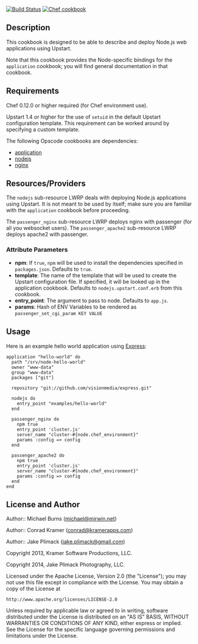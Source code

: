 [![Build Status](https://travis-ci.org/mburns/application_nodejs.svg?branch=master)](https://travis-ci.org/mburns/application_nodejs)
[![Chef cookbook](https://img.shields.io/cookbook/v/application_nodejs.svg)](https://supermarket.chef.io/cookbooks/application_nodejs)

## Description

This cookbook is designed to be able to describe and deploy Node.js web applications using Upstart.

Note that this cookbook provides the Node-specific bindings for the `application` cookbook; you will find general documentation in that cookbook.

## Requirements

Chef 0.12.0 or higher required (for Chef environment use).

Upstart 1.4 or higher for the use of `setuid` in the default Upstart configuration template.
This requirement can be worked around by specifying a custom template.

The following Opscode cookbooks are dependencies:

* [application](https://github.com/opscode-cookbooks/application)
* [nodejs](https://github.com/redguide/nodejs)
* [nginx](https://github.com/miketheman/nginx)

## Resources/Providers

The `nodejs` sub-resource LWRP deals with deploying Node.js applications using Upstart. It is not meant to be used by itself; make sure you are familiar with the `application` cookbook before proceeding.

The `passenger_nginx` sub-resource LWRP deploys nginx with passenger (for all you websocket users).
The `passenger_apache2` sub-resource LWRP deploys apache2 with passenger.

### Attribute Parameters

- **npm**: If `true`, `npm` will be used to install the dependencies specified in `packages.json`. Defaults to `true`.
- **template**: The name of the template that will be used to create the Upstart configuration file. If specified, it will be looked up in the application cookbook. Defaults to `nodejs.upstart.conf.erb` from this cookbook.
- **entry_point**: The argument to pass to node. Defaults to `app.js`.
- **params**: Hash of ENV Variables to be rendered as `passenger_set_cgi_param KEY VALUE`

## Usage

Here is an example hello world application using [Express](http://expressjs.com):

```
application "hello-world" do
  path "/srv/node-hello-world"
  owner "www-data"
  group "www-data"
  packages ["git"]

  repository "git://github.com/visionmedia/express.git"

  nodejs do
    entry_point "examples/hello-world"
  end

  passenger_nginx do
    npm true
    entry_point 'cluster.js'
    server_name "cluster-#{node.chef_environment}"
    params :config => config
  end

  passenger_apache2 do
    npm true
    entry_point 'cluster.js'
    server_name "cluster-#{node.chef_environment}"
    params :config => config
  end
end
```

## License and Author

Author:: Michael Burns (<michael@mirwin.net>)

Author:: Conrad Kramer (<conrad@kramerapps.com>)

Author:: Jake Plimack (<jake.plimack@gmail.com>)


Copyright 2013, Kramer Software Productions, LLC.

Copyright 2014, Jake Plimack Photography, LLC.


Licensed under the Apache License, Version 2.0 (the "License");
you may not use this file except in compliance with the License.
You may obtain a copy of the License at

    http://www.apache.org/licenses/LICENSE-2.0

Unless required by applicable law or agreed to in writing, software
distributed under the License is distributed on an "AS IS" BASIS,
WITHOUT WARRANTIES OR CONDITIONS OF ANY KIND, either express or implied.
See the License for the specific language governing permissions and
limitations under the License.
